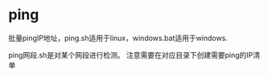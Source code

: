 # ping
批量pingIP地址，ping.sh适用于linux，windows.bat适用于windows.

ping网段.sh是对某个网段进行检测。
注意需要在对应目录下创建需要ping的IP清单
